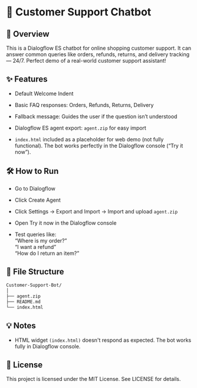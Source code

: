 # 💬 Customer Support Chatbot


## 🚀 Overview
This is a Dialogflow ES chatbot for online shopping customer support. It can answer common queries like orders, refunds, returns, and delivery tracking — 24/7. Perfect demo of a real-world customer support assistant!

## ✨ Features

- Default Welcome Indent

- Basic FAQ responses: Orders, Refunds, Returns, Delivery

- Fallback message: Guides the user if the question isn’t understood

- Dialogflow ES agent export: `agent.zip` for easy import

- `index.html` included as a placeholder for web demo (not fully functional). The bot works perfectly in the Dialogflow console (“Try it now”).

## 🛠️ How to Run 

- Go to Dialogflow 

- Click Create Agent

- Click Settings → Export and Import → Import and upload `agent.zip`

- Open Try it now in the Dialogflow console
- Test queries like: <br> 
“Where is my order?” <br>
“I want a refund” <br>
“How do I return an item?” <br>

## 📂 File Structure
```bash
Customer-Support-Bot/
│
├── agent.zip          
├── README.md          
└── index.html  
```

## 💡 Notes

- HTML widget `(index.html)` doesn't respond as expected. The bot works fully in Dialogflow console.

## 📄 License

This project is licensed under the MIT License. See LICENSE for details.

